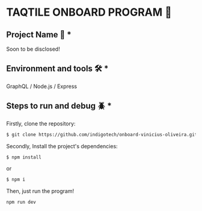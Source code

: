 # TAQTILE ONBOARD PROGRAM 🚀

## Project Name 📇 *

Soon to be disclosed!

## Environment and tools 🛠️ *

GraphQL / Node.js / Express

## Steps to run and debug 🪲 *

Firstly, clone the repository:

```bash
$ git clone https://github.com/indigotech/onboard-vinicius-oliveira.git
```

Secondly, Install the project's dependencies:

```bash
$ npm install
```

or

```bash
$ npm i
```

Then, just run the program!

```bash
npm run dev
```
